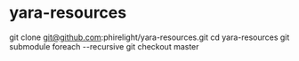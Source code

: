 # yara-resources

  git clone git@github.com:phirelight/yara-resources.git
  cd yara-resources 
  git submodule foreach --recursive git checkout master
